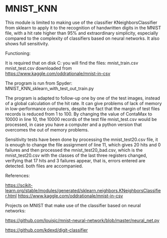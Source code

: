 # MNIST_KNN
This module is limited to making use of the classifier KNeighborsClassifier from sklearn to apply it to the recognition of handwritten digits in the MNIST file, with a hit rate higher than 95% and extraordinary simplicity, especially compared to the complexity of classifiers based on neural networks. It also shows full sensitivity.

Functioning:

It is required that on disk C: you will find the files:
mnist_train.csv
mnist_test.csv
downloaded from
https://www.kaggle.com/oddrationale/mnist-in-csv

The program is run from Spyder:
MNIST_KNN_sklearn_with_test_out_train.py

The program is adapted to follow-up one by one of the test images, instead of a global calculation of the hit rate.
It can give problems of lack of memory in low-performance computers, despite the fact that the margin of test files records is reduced from 1 to 100. By changing the value of ContaMax to 10000 in line 10, the 10000 records of the test file mnist_test.csv would be processed, in case you have a computer and a python version that overcomes the out of memory problems.

Sensitivity tests have been done by processing the mnist_test20.csv file, it is enough to change the file assignment of line 11, which gives 20 hits and 0 failures and then processed the mnist_test20_bad.csv, which is the mnist_test20.csv with the classes of the last three registers changed, verifying that 17 hits and 3 failures appear, that is, errors entered are detected. both files are accompanied.

References:

https://scikit-learn.org/stable/modules/generated/sklearn.neighbors.KNeighborsClassifier.html
https://www.kaggle.com/oddrationale/mnist-in-csv

Projects on MNIST that make use of the classifier based on neural networks:

https://github.com/louisjc/mnist-neural-network/blob/master/neural_net.py

https://github.com/kdexd/digit-classifier
